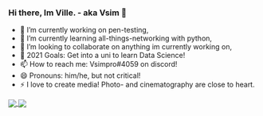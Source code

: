 ### Hi there, Im Ville. - aka Vsim 👋

- 🔭 I’m currently working on pen-testing,
- 🌱 I’m currently learning all-things-networking with python,
- 👯 I’m looking to collaborate on anything im currently working on,
- 🥅 2021 Goals: Get into a uni to learn Data Science!
- 📫 How to reach me: Vsimpro#4059 on discord!
- 😄 Pronouns: him/he, but not critical!
- ⚡ I love to create media! Photo- and cinematography are close to heart.

<a href="https://github-readme-stats.vercel.app/api?username=Vsimpro&count_private=true&show_icons=trues">
  <img align="center" src="https://github-readme-stats.vercel.app/api?username=Vsimpro&count_private=true&show_icons=trues" />
</a>
<a href="https://github-readme-stats.vercel.app/api/top-langs/?username=Vsimpro">
  <img align="center" src="https://github-readme-stats.vercel.app/api/top-langs/?username=Vsimpro" />
</a>
